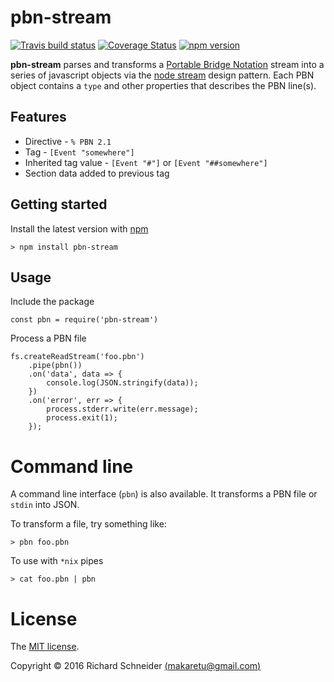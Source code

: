 # pbn-stream

[![Travis build status](https://travis-ci.org/richardschneider/pbn-stream.svg)](https://travis-ci.org/richardschneider/pbn-stream)
[![Coverage Status](https://coveralls.io/repos/github/richardschneider/pbn-stream/badge.svg?branch=master)](https://coveralls.io/github/richardschneider/pbn-stream?branch=master) 
 [![npm version](https://badge.fury.io/js/pbn-stream.svg)](https://badge.fury.io/js/pbn-stream) 
 
**pbn-stream** parses and transforms a [Portable Bridge Notation](http://www.tistis.nl/pbn/) stream into a series of javascript objects via the [node stream](https://nodejs.org/api/stream.html#stream_api_for_stream_consumers) design pattern.  Each PBN object contains a `type` and other properties that describes the PBN line(s).

## Features

* Directive - `% PBN 2.1`
* Tag - `[Event "somewhere"]`
* Inherited tag value - `[Event "#"]` or `[Event "##somewhere"]`
* Section data added to previous tag

## Getting started

Install the latest version with [npm](http://blog.npmjs.org/post/85484771375/how-to-install-npm)

    > npm install pbn-stream

## Usage

Include the package

    const pbn = require('pbn-stream')

Process a PBN file

    fs.createReadStream('foo.pbn')
        .pipe(pbn())
        .on('data', data => {
            console.log(JSON.stringify(data));
        })
        .on('error', err => {
            process.stderr.write(err.message);
            process.exit(1);
        });
        

# Command line

A command line interface (`pbn`) is also available. It transforms a PBN file or `stdin` into JSON.

To transform a file, try something like:

    > pbn foo.pbn
     
To use with `*nix` pipes

    > cat foo.pbn | pbn

# License
The [MIT license](LICENSE).

Copyright © 2016 Richard Schneider [(makaretu@gmail.com)](mailto:makaretu@gmail.com?subject=ISQ)